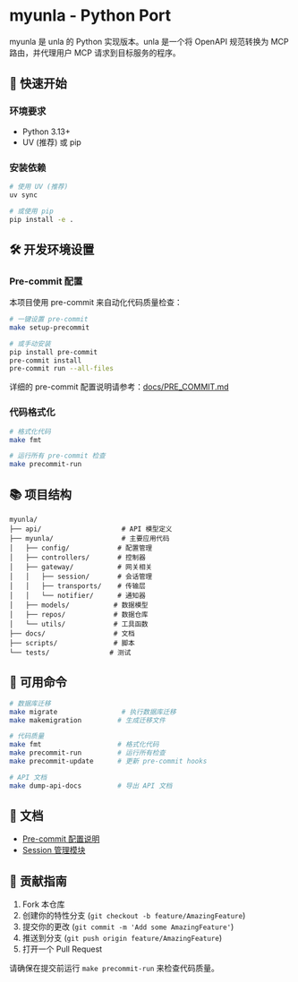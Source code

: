 # myunla - Python Port

myunla 是 unla 的 Python 实现版本。unla 是一个将 OpenAPI 规范转换为 MCP 路由，并代理用户 MCP 请求到目标服务的程序。

## 🚀 快速开始

### 环境要求

- Python 3.13+
- UV (推荐) 或 pip

### 安装依赖

```bash
# 使用 UV (推荐)
uv sync

# 或使用 pip
pip install -e .
```

## 🛠️ 开发环境设置

### Pre-commit 配置

本项目使用 pre-commit 来自动化代码质量检查：

```bash
# 一键设置 pre-commit
make setup-precommit

# 或手动安装
pip install pre-commit
pre-commit install
pre-commit run --all-files
```

详细的 pre-commit 配置说明请参考：[docs/PRE_COMMIT.md](docs/PRE_COMMIT.md)

### 代码格式化

```bash
# 格式化代码
make fmt

# 运行所有 pre-commit 检查
make precommit-run
```

## 📚 项目结构

```
myunla/
├── api/                    # API 模型定义
├── myunla/                 # 主要应用代码
│   ├── config/            # 配置管理
│   ├── controllers/       # 控制器
│   ├── gateway/           # 网关相关
│   │   ├── session/       # 会话管理
│   │   ├── transports/    # 传输层
│   │   └── notifier/      # 通知器
│   ├── models/           # 数据模型
│   ├── repos/            # 数据仓库
│   └── utils/            # 工具函数
├── docs/                 # 文档
├── scripts/              # 脚本
└── tests/               # 测试
```

## 🔧 可用命令

```bash
# 数据库迁移
make migrate                # 执行数据库迁移
make makemigration         # 生成迁移文件

# 代码质量
make fmt                   # 格式化代码
make precommit-run         # 运行所有检查
make precommit-update      # 更新 pre-commit hooks

# API 文档
make dump-api-docs         # 导出 API 文档
```

## 📖 文档

- [Pre-commit 配置说明](docs/PRE_COMMIT.md)
- [Session 管理模块](myunla/gateway/session/README.md)

## 🤝 贡献指南

1. Fork 本仓库
2. 创建你的特性分支 (`git checkout -b feature/AmazingFeature`)
3. 提交你的更改 (`git commit -m 'Add some AmazingFeature'`)
4. 推送到分支 (`git push origin feature/AmazingFeature`)
5. 打开一个 Pull Request

请确保在提交前运行 `make precommit-run` 来检查代码质量。
